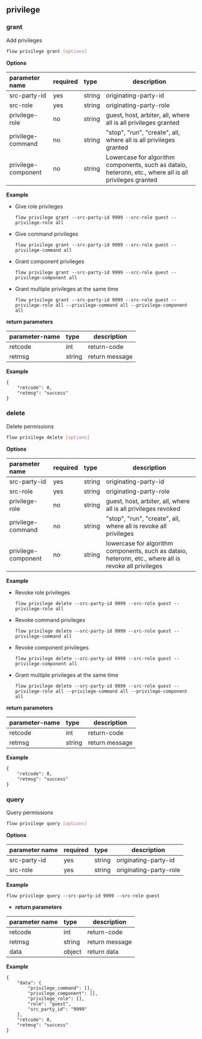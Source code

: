 ## privilege

### grant

Add privileges

```bash
flow privilege grant [options]
```

**Options**

| parameter name | required | type | description |
| :------------------ | :--- | :----- | ------------------------------------------------------------ |
| src-party-id | yes | string | originating-party-id |
| src-role | yes | string | originating-party-role |
| privilege-role | no | string | guest, host, arbiter, all, where all is all privileges granted
| privilege-command | no | string | "stop", "run", "create", all, where all is all privileges granted
| privilege-component | no | string | Lowercase for algorithm components, such as dataio, heteronn, etc., where all is all privileges granted

**Example** 

- Give role privileges

  ```shell
  flow privilege grant --src-party-id 9999 --src-role guest --privilege-role all
  ```
  
- Give command privileges

  ```shell
  flow privilege grant --src-party-id 9999 --src-role guest --privilege-command all
  ```
  
- Grant component privileges

  ```shell
  flow privilege grant --src-party-id 9999 --src-role guest --privilege-component all
  ```

- Grant multiple privileges at the same time

  ```shell
  flow privilege grant --src-party-id 9999 --src-role guest --privilege-role all --privilege-command all --privilege-component all
  ```

**return parameters** 

| parameter-name | type | description |
| ------- | :----- | -------- |
| retcode | int | return-code |
| retmsg | string | return message |

**Example** 

```shell
{
    "retcode": 0,
    "retmsg": "success"
}
```

### delete

Delete permissions

```bash
flow privilege delete [options]
```

**Options**

| parameter name | required | type | description |
| :------------------ | :--- | :----- | ------------------------------------------------------------ |
| src-party-id | yes | string | originating-party-id |
| src-role | yes | string | originating-party-role |
| privilege-role | no | string | guest, host, arbiter, all, where all is all privileges revoked
| privilege-command | no | string | "stop", "run", "create", all, where all is revoke all privileges
| privilege-component | no | string | lowercase for algorithm components, such as dataio, heteronn, etc., where all is revoke all privileges |

**Example** 

- Revoke role privileges

  ```shell
  flow privilege delete --src-party-id 9999 --src-role guest --privilege-role all
  ```

- Revoke command privileges

  ```shell
  flow privilege delete --src-party-id 9999 --src-role guest --privilege-command all
  ```

- Revoke component privileges

  ```shell
  flow privilege delete --src-party-id 9999 --src-role guest --privilege-component all
  ```

- Grant multiple privileges at the same time

  ```shell
  flow privilege delete --src-party-id 9999 --src-role guest --privilege-role all --privilege-command all --privilege-component all
  ```

**return parameters** 

| parameter-name | type | description |
| ------- | :----- | -------- |
| retcode | int | return-code |
| retmsg | string | return message |

**Example** 

```shell
{
    "retcode": 0,
    "retmsg": "success"
}
```

### query

Query permissions

```bash
flow privilege query [options]
```

**Options**

| parameter name | required | type | description |
| :----------- | :--- | :----- | ------------- |
| src-party-id | yes | string | originating-party-id |
| src-role | yes | string | originating-party-role |

**Example** 

```shell
flow privilege query --src-party-id 9999 --src-role guest 
```

- **return parameters** 


| parameter name | type | description |
| ------- | :----- | -------- |
| retcode | int | return-code |
| retmsg | string | return message |
| data | object | return data |

**Example** 

```shell
{
    "data": {
        "privilege_command": [],
        "privilege_component": [],
        "privilege_role": [],
        "role": "guest",
        "src_party_id": "9999"
    },
    "retcode": 0,
    "retmsg": "success"
}

```
